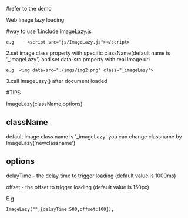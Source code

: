 
#refer to the demo

Web Image lazy loading

#way to use
1.include ImageLazy.js

    e.g     <script src="js/ImageLazy.js"></script>

2.set image class property with specific className(default name is '_imageLazy')
  and set data-src property with real image url

    e.g  <img data-src="./imgs/img2.png" class="_imageLazy">

3.call ImageLazy() after document loaded


#TIPS

ImageLazy(className,options)

<h2>className</h2>

default image class name is '_imageLazy'
you can change classname by ImageLazy('newclassname')

<h2>options</h2>
delayTime   -   the delay time to trigger loading   (default value is 1000ms)

offset      -   the offset to trigger loading       (default value is 150px)

E.g

    ImageLazy("",{delayTime:500,offset:100});
